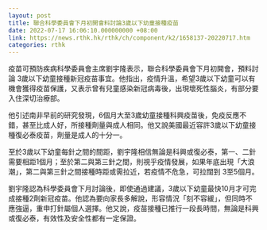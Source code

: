 ```yaml
---
layout: post
title: 聯合科學委員會下月初開會料討論3歲以下幼童接種疫苗
date: 2022-07-17 16:06:10.000000000 +08:00
link: https://news.rthk.hk/rthk/ch/component/k2/1658137-20220717.htm
categories: rthk
---
```


疫苗可預防疾病科學委員會主席劉宇隆表示，聯合科學委員會下月初開會，預料討論 3歲以下幼童接種新冠疫苗事宜。他指出，疫情升溫，希望3歲以下幼童可以有機會獲得疫苗保護，又表示曾有兒童感染新冠病毒後，出現壞死性腦炎，有部分要入住深切治療部。

他引述南非早前的研究發現，6個月大至3歲幼童接種科興疫苗後，免疫反應不錯，甚至比成人好，所接種劑量與成人相同。他又說美國最近容許3歲以下幼童接種復必泰疫苗，劑量是成人的十分一。

至於3歲以下幼童每針之間的間距，劉宇隆相信無論是科興或復必泰，第一、二針需要相距1個月；至於第二與第三針之間，則視乎疫情發展，如果年底出現「大浪潮」，第二與第三針之間接種時距或需拉近，若疫情不危急，可拉闊到 3至5個月。

劉宇隆認為科學委員會下月討論後，即使通過建議，3歲以下幼童最快10月才可完成接種2劑新冠疫苗。他認為要向家長多解說，形容情況「刻不容緩」，但同時不應強逼，重申打針屬個人選擇。他又說，疫苗接種已推行一段長時間，無論是科興或復必泰，有效性及安全性都有一定保證。
